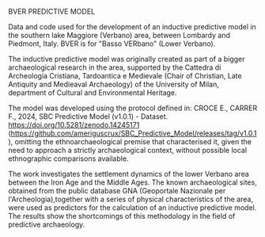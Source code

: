 BVER PREDICTIVE MODEL

Data and code used for the development of an inductive predictive model in the southern lake Maggiore (Verbano) area, between Lombardy and Piedmont, Italy. BVER is for "Basso VERbano" (Lower Verbano).

The inductive predictive model was originally created as part of a bigger archaeological research in the area, supported by the Cattedra di Archeologia Cristiana, Tardoantica e Medievale (Chair of Christian, Late Antiquity and Medieaval Archaeology) of the University of Milan, department of Cultural and Environmental Heritage.

The model was developed using the protocol defined in: CROCE E., CARRER F., 2024, SBC Predictive Model (v1.0.1) - Dataset. https://doi.org/10.5281/zenodo.14245171 (https://github.com/ameriguscrux/SBC_Predictive_Model/releases/tag/v1.0.1), omitting the ethnoarchaeological premise that characterised it, given the need to approach a strictly archaeological context, without possible local ethnographic comparisons available.

The work investigates the settlement dynamics of the lower Verbano area between the Iron Age and the Middle Ages. The known archaeological sites, obtained from the public database GNA (Geoportale Nazionale per l'Archeologia),together with a series of physical characteristics of the area, were used as predictors for the calculation of an inductive predictive model. The results show the shortcomings of this methodology in the field of predictive archaeology.
